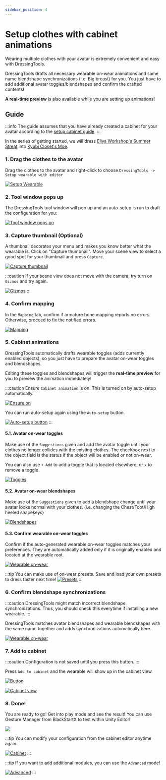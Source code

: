 ```yaml
---
sidebar_position: 4
---
```


# Setup clothes with cabinet animations

Wearing multiple clothes with your avatar is extremely convenient and easy with DressingTools.

DressingTools drafts all necessary wearable on-wear animations and same name blendshape synchronizations (i.e. Big breast) for you. You just have to add additional avatar toggles/blendshapes and confirm the drafted contents!

**A real-time preview** is also available while you are setting up animations!

## Guide

:::info
The guide assumes that you have already created a cabinet for your avatar according to the [setup cabinet guide](setup-cabinet).
:::

In the series of getting started, we will dress [Eliya Workshop's Summer Streat](https://booth.pm/ja/items/4666271) into [Kyubi Closet's Moe](https://kyubihome.booth.pm/items/4667400).

### 1. Drag the clothes to the avatar

Drag the clothes to the avatar and right-click to choose `DressingTools -> Setup wearable with editor`

[![Setup Wearable](/img/setup-cabanim-1-setup-wearable.PNG)](/img/setup-cabanim-1-setup-wearable.PNG)

### 2. Tool window pops up

The DressingTools tool window will pop up and an auto-setup is run to draft the configuration for you:

[![Tool window pops up](/img/setup-cabanim-2-tool-window.PNG)](/img/setup-cabanim-2-tool-window.PNG)

### 3. Capture thumbnail (Optional)

A thumbnail decorates your menu and makes you know better what the wearable is. Click on "Capture thumbnail". Move your scene view to select a good spot for your thumbnail and press `Capture`.

[![Capture thumbnail](/img/setup-cabanim-3-thumbnail.PNG)](/img/setup-cabanim-3-thumbnail.PNG)

:::caution
If your scene view does not move with the camera, try turn on `Gizmos` and try again.

[![Gizmos](/img/setup-cabanim-3-gizmos.PNG)](/img/setup-cabanim-3-gizmos.PNG)
:::

### 4. Confirm mapping

In the `Mapping` tab, confirm if armature bone mapping reports no errors. Otherwise, proceed to fix the notified errors.

[![Mapping](/img/setup-cabanim-4-mapping.PNG)](/img/setup-cabanim-4-mapping.PNG)

### 5. Cabinet animations

DressingTools automatically drafts wearable toggles (adds currently enabled objects), so you just have to prepare the avatar on-wear toggles and blendshapes.

Editing these toggles and blendshapes will trigger the **real-time preview** for you to preview the animation immediately!

:::caution
Ensure `Cabinet animation` is on. This is turned on by auto-setup automatically.

[![Ensure on](/img/setup-cabanim-5-ensure-cabanim-on.PNG)](/img/setup-cabanim-5-ensure-cabanim-on.PNG)

You can run auto-setup again using the `Auto-setup` button.

[![Auto-setup button](/img/setup-cabanim-5-auto-setup-btn.PNG)](/img/setup-cabanim-5-auto-setup-btn.PNG)
:::

#### 5.1. Avatar on-wear toggles

Make use of the `Suggestions` given and add the avatar toggle until your clothes no longer collides with the existing clothes. The checkbox next to the object field is the status if the object will be enabled or not on-wear.

You can also use `+ Add` to add a toggle that is located elsewhere, or `x` to remove a toggle.

[![Toggles](/img/setup-cabanim-5-avatar-onwear-toggles.PNG)](/img/setup-cabanim-5-avatar-onwear-toggles.PNG)

#### 5.2. Avatar on-wear blendshapes

Make use of the `Suggestions` given to add a blendshape change until your avatar looks normal with your clothes. (i.e. changing the Chest/Foot/High heeled shapekeys)

[![Blendshapes](/img/setup-cabanim-5-avatar-onwear-blendshapes.PNG)](/img/setup-cabanim-5-avatar-onwear-blendshapes.PNG)

#### 5.3. Confirm wearable on-wear toggles

Confirm if the auto-generated wearable on-wear toggles matches your preferences. They are automatically added only if it is originally enabled and located at the wearable root.

[![Wearable on-wear](/img/setup-cabanim-5-wearable-onwear.PNG)](/img/setup-cabanim-5-wearable-onwear.PNG)

:::tip
You can make use of on-wear presets. Save and load your own presets to dress faster next time!
[![Presets](/img/setup-cabanim-5-tip-presets.PNG)](/img/setup-cabanim-5-tip-presets.PNG)
:::

### 6. Confirm blendshape synchronizations

:::caution
DressingTools might match incorrect blendshape synchronizations. Thus, you should check this everytime if installing a new wearable.
:::

DressingTools matches avatar blendshapes and wearable blendshapes with the same name together and adds synchronizations automatically here.

[![Wearable on-wear](/img/setup-cabanim-6-blendshape-sync.PNG)](/img/setup-cabanim-6-blendshape-sync.PNG)

### 7. Add to cabinet

:::caution
Configuration is not saved until you press this button.
:::

Press `Add to cabinet` and the wearable will show up in the cabinet view.

[![Button](/img/setup-cabanim-7-addtocabinet.PNG)](/img/setup-cabanim-7-addtocabinet.PNG)

[![Cabinet view](/img/setup-cabanim-7-cabinetview.PNG)](/img/setup-cabanim-7-cabinetview.PNG)

### 8. Done!

You are ready to go! Get into play mode and see the result! You can use Gesture Manager from BlackStartX to test within Unity Editor!

[![](/img/setup-cabanim-8-done.PNG)](/img/setup-cabanim-8-done.PNG)

:::tip
You can modify your configuration from the cabinet editor anytime again.

[![Cabinet](/img/setup-cabanim-8-tip-edit.PNG)](/img/setup-cabanim-8-tip-edit.PNG)
:::

:::tip
If you want to add additional modules, you can use the `Advanced` mode!

[![Advanced](/img/setup-cabanim-8-tip-advanced.PNG)](/img/setup-cabanim-8-tip-advanced.PNG)
:::
